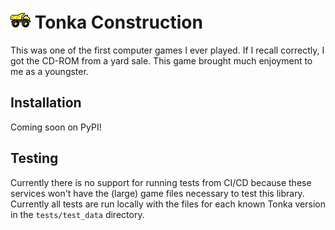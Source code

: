 # <img src="https://raw.githubusercontent.com/npjg/TonkaConstruction/main/.github/favicon.svg" width="32" height="32" alt="Tonka Construction"> Tonka Construction
This was one of the first computer games I ever played. If I recall correctly, I got the CD-ROM from a yard sale. This game brought much enjoyment to me as a youngster.

## Installation
Coming soon on PyPI!

## Testing
Currently there is no support for running tests from CI/CD because these services won't have the (large) game files necessary to test this library. Currently all tests are run locally with the files for each known Tonka version in the `tests/test_data` directory.